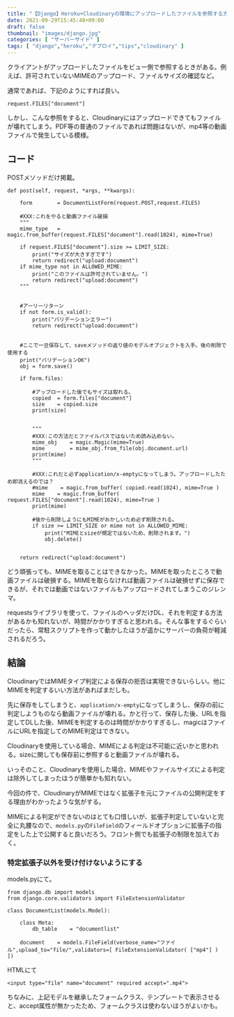 ```yaml
---
title: "【Django】Heroku+Cloudinaryの環境にアップロードしたファイルを参照する方法【MIMEとサイズ】"
date: 2021-09-29T15:45:48+09:00
draft: false
thumbnail: "images/django.jpg"
categories: [ "サーバーサイド" ]
tags: [ "django","heroku","デプロイ","tips","cloudinary" ]
---
```


クライアントがアップロードしたファイルをビュー側で参照するときがある。例えば、許可されていないMIMEのアップロード、ファイルサイズの確認など。

通常であれば、下記のようにすれば良い。

    request.FILES["document"]

しかし、こんな参照をすると、Cloudinaryにはアップロードできてもファイルが壊れてしまう。PDF等の普通のファイルであれば問題はないが、mp4等の動画ファイルで発生している模様。

## コード

POSTメソッドだけ掲載。


    def post(self, request, *args, **kwargs):

        form        = DocumentListForm(request.POST,request.FILES)

        #XXX:これをやると動画ファイル破損
        """
        mime_type   = magic.from_buffer(request.FILES["document"].read(1024), mime=True)

        if request.FILES["document"].size >= LIMIT_SIZE:
            print("サイズが大きすぎです")
            return redirect("upload:document")
        if mime_type not in ALLOWED_MIME:
            print("このファイルは許可されていません。")
            return redirect("upload:document")
        """


        #アーリーリターン
        if not form.is_valid():
            print("バリデーションエラー")
            return redirect("upload:document")


        #ここで一旦保存して、saveメソッドの返り値のモデルオブジェクトを入手。後の削除で使用する
        print("バリデーションOK")
        obj = form.save()

        if form.files:

            #アップロードした後でもサイズは取れる。
            copied  = form.files["document"]
            size    = copied.size
            print(size)


            """
            #XXX:この方法だとファイルパスではないため読み込めない。
            mime_obj    = magic.Magic(mime=True)
            mime        = mime_obj.from_file(obj.document.url)
            print(mime)
            """

            #XXX:これだと必ずapplication/x-emptyになってしまう。アップロードしたため即消えるのでは？
            #mime    = magic.from_buffer( copied.read(1024), mime=True ) 
            mime    = magic.from_buffer( request.FILES["document"].read(1024), mime=True )
            print(mime)

            #後から削除しようにもMIMEがおかしいため必ず削除される。
            if size >= LIMIT_SIZE or mime not in ALLOWED_MIME:
                print("MIMEとsizeが規定ではないため、削除されます。")
                obj.delete()


        return redirect("upload:document")



どう頑張っても、MIMEを取ることはできなかった。MIMEを取ったところで動画ファイルは破損する。MIMEを取らなければ動画ファイルは破損せずに保存できるが、それでは動画ではないファイルもアップロードされてしまうこのジレンマ。

requestsライブラリを使って、ファイルのヘッダだけDL、それを判定する方法があるかも知れないが、時間がかかりすぎると思われる。そんな事をするぐらいだったら、常駐スクリプトを作って動かしたほうが遥かにサーバーの負荷が軽減されるだろう。

## 結論

CloudinaryではMIMEタイプ判定による保存の拒否は実現できないらしい。他にMIMEを判定するいい方法があればまだしも。

先に保存をしてしまうと、`application/x-empty`になってしまうし、保存の前に判定しようものなら動画ファイルが壊れる。かと行って、保存した後、URLを指定してDLした後、MIMEを判定するのは時間がかかりすぎるし、magicはファイルにURLを指定してのMIME判定はできない。

Cloudinaryを使用している場合、MIMEによる判定は不可能に近いかと思われる。sizeに関しても保存前に参照すると動画ファイルが壊れる。

いっそのこと、Cloudinaryを使用した場合、MIMEやファイルサイズによる判定は除外してしまったほうが簡単かも知れない。

今回の件で、CloudinaryがMIMEではなく拡張子を元にファイルの公開判定をする理由がわかったような気がする。

MIMEによる判定ができないのはとても口惜しいが、拡張子判定していないと完全に丸腰なので、`models.py`の`FileField`のフィールドオプションに拡張子の指定をした上で公開すると良いだろう。フロント側でも拡張子の制限を加えておく。

### 特定拡張子以外を受け付けないようにする

models.pyにて。

    from django.db import models
    from django.core.validators import FileExtensionValidator

    class DocumentList(models.Model):

        class Meta:
            db_table    = "documentlist"
            
        document    = models.FileField(verbose_name="ファイル",upload_to="file/",validators=[ FileExtensionValidator( ["mp4"] ) ])


HTMLにて

    <input type="file" name="document" required accept=".mp4">

ちなみに、上記モデルを継承したフォームクラス、テンプレートで表示させると、accept属性が無かったため、フォームクラスは使わないほうがよいかも。


